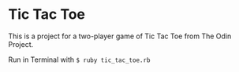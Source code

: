 # Tic Tac Toe

This is a project for a two-player game of Tic Tac Toe from The Odin Project.

Run in Terminal with `$ ruby tic_tac_toe.rb`
